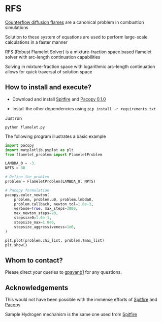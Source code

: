 # RFS

[Counterflow diffusion flames](https://cefrc.princeton.edu/sites/g/files/toruqf1071/files/Files/2014%20Lecture%20Notes/Pitsch/Lecture6_LamDiffFlames_2014.pdf) are a canonical problem in combustion simulations

Solution to these system of equations are used to perform large-scale calculations in a faster manner

RFS (Robust Flamelet Solver) is a mixture-fraction space based flamelet solver with arc-length continuation
capabilities

Solving in mixture-fraction space with logarithmic arc-length continuation allows for quick traversal of solution space

## How to install and execute?

* Download and install [Spitfire](https://github.com/sandialabs/Spitfire) and [Pacopy 0.1.0](https://github.com/sigma-py/pacopy/tree/branch-switching)

* Install the other dependencies using `pip install -r requirements.txt`

Just run 
```
python flamelet.py
```

The following program illustrates a basic example
```python
import pacopy
import matplotlib.pyplot as plt
from flamelet_problem import FlameletProblem

LAMBDA_0 = -3.
NPTS = 30

# Define the problem
problem = FlameletProblem(LAMBDA_0, NPTS)

# Pacopy formulation
pacopy.euler_newton(
    problem, problem.u0, problem.lmbda0, 
    problem.callback, newton_tol=1.0e-3, 
    verbose=True, max_steps=3000,
    max_newton_steps=20,
    stepsize0=1.0e-1,
    stepsize_max=1.0e0,
    stepsize_aggressiveness=1e6,
)

plt.plot(problem.chi_list, problem.Tmax_list)
plt.show()
```

## Whom to contact?

Please direct your queries to [gpavanb1](http://github.com/gpavanb1)
for any questions.

## Acknowledgements

This would not have been possible with the immense efforts of [Spitfire](https://github.com/sandialabs/Spitfire) and [Pacopy](https://github.com/sigma-py/pacopy)

Sample Hydrogen mechanism is the same one used from [Spitfire](https://github.com/sandialabs/Spitfire)